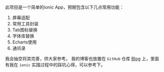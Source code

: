 此项目是一个简单的ionic App，预期包含以下几点常用功能：

1. 屏幕适配
2. 常用工具封装
3. Tab图标替换
4. 字体库替换
5. Echarts使用
6. 通讯录

我会抽空将其完善，供大家参考。
我的博客也放置在 `GitHub` 仓库 [Blog](https://github.com/JerryMissTom/Blog/issues) 上，里面有我在 `ionic` 实践过程中的踩坑心得，可以参考下。
